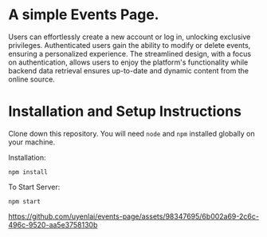 # A simple Events Page.

Users can effortlessly create a new account or log in, unlocking exclusive privileges. Authenticated users gain the ability to modify or delete events, ensuring a personalized experience. 
The streamlined design, with a focus on authentication, allows users to enjoy the platform's functionality while backend data retrieval ensures up-to-date and dynamic content from the online source.

# Installation and Setup Instructions
Clone down this repository. You will need `node` and `npm` installed globally on your machine.

Installation:

`npm install`

To Start Server:

`npm start`



https://github.com/uyenlai/events-page/assets/98347695/6b002a69-2c6c-496c-9520-aa5e3758130b

